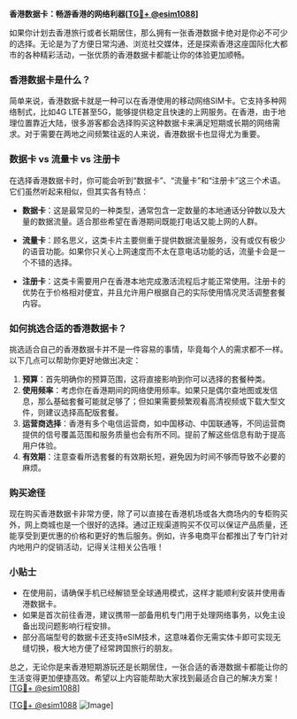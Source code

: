 **香港数据卡：畅游香港的网络利器[[TG💪+ @esim1088](https://t.me/s/esim1088)]**

如果你计划去香港旅行或者长期居住，那么拥有一张香港数据卡绝对是你必不可少的选择。无论是为了方便日常沟通、浏览社交媒体，还是探索香港这座国际化大都市的各种精彩活动，一张优质的香港数据卡都能让你的体验更加顺畅。

### 香港数据卡是什么？

简单来说，香港数据卡就是一种可以在香港使用的移动网络SIM卡。它支持多种网络制式，比如4G LTE甚至5G，能够提供稳定且快速的上网服务。在香港，由于地理位置靠近大陆，很多游客都会选择购买这种数据卡来满足短期或长期的网络需求。对于需要在两地之间频繁往返的人来说，香港数据卡也显得尤为重要。

### 数据卡 vs 流量卡 vs 注册卡

在选择香港数据卡时，你可能会听到“数据卡”、“流量卡”和“注册卡”这三个术语。它们虽然听起来相似，但其实各有特点：

- **数据卡**：这是最常见的一种类型，通常包含一定数量的本地通话分钟数以及大量的数据流量。适合那些希望在香港期间既能打电话又能上网的人群。
  
- **流量卡**：顾名思义，这类卡片主要侧重于提供数据流量服务，没有或仅有极少的语音功能。如果你只关心上网速度而不太在意电话功能的话，流量卡会是一个不错的选择。
  
- **注册卡**：这类卡需要用户在香港本地完成激活流程后才能正常使用。注册卡的优势在于价格相对便宜，并且允许用户根据自己的实际使用情况灵活调整套餐内容。

### 如何挑选合适的香港数据卡？

挑选适合自己的香港数据卡并不是一件容易的事情，毕竟每个人的需求都不一样。以下几点可以帮助你更好地做出决定：

1. **预算**：首先明确你的预算范围，这将直接影响到你可以选择的套餐种类。
2. **使用频率**：考虑你在香港期间的网络使用频率。如果只是偶尔查地图或发信息，那么基础套餐可能就足够了；但如果需要频繁观看高清视频或下载大型文件，则建议选择高配版套餐。
3. **运营商选择**：香港有多个电信运营商，如中国移动、中国联通等，不同运营商提供的信号覆盖范围和服务质量也会有所不同。提前了解这些信息有助于提高用户体验。
4. **有效期**：注意查看所选套餐的有效期长短，避免因为时间不够而导致不必要的麻烦。

### 购买途径

现在购买香港数据卡非常方便，除了可以直接在香港机场或各大商场内的专柜购买外，网上商城也是一个很好的选择。通过正规渠道购买不仅可以保证产品质量，还能享受到更优惠的价格和更好的售后服务。例如，许多电商平台都推出了专门针对内地用户的促销活动，记得关注相关公告哦！

### 小贴士

- 在使用前，请确保手机已经解锁至全球通用模式，这样才能顺利安装并使用香港数据卡。
- 如果是首次前往香港，建议携带一部备用机专门用于处理网络事务，以免主设备出现问题影响行程安排。
- 部分高端型号的数据卡还支持eSIM技术，这意味着你无需实体卡即可实现无缝切换，极大地方便了经常跨国旅行的朋友。

总之，无论你是来香港短期游玩还是长期居住，一张合适的香港数据卡都能让你的生活变得更加便捷高效。希望以上内容能帮助大家找到最适合自己的解决方案！[[TG💪+ @esim1088](https://t.me/s/esim1088)]

[[TG💪+ @esim1088](https://t.me/s/esim1088) ![Image](https://i.postimg.cc/4NQfJmqS/Snipaste-2025-05-13-00-14-12.png)]